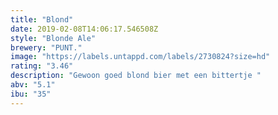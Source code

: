 ```yaml
---
title: "Blond"
date: 2019-02-08T14:06:17.546508Z
style: "Blonde Ale"
brewery: "PUNT."
image: "https://labels.untappd.com/labels/2730824?size=hd"
rating: "3.46"
description: "Gewoon goed blond bier met een bittertje "
abv: "5.1"
ibu: "35"
---
```

